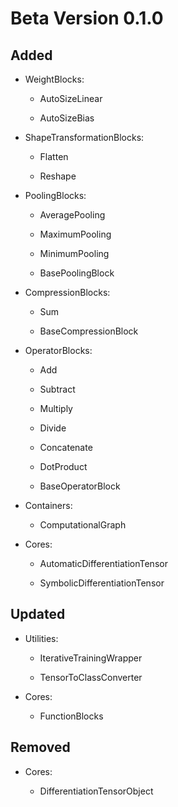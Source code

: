# Beta Version 0.1.0

## Added

* WeightBlocks:

	* AutoSizeLinear
	
	* AutoSizeBias

* ShapeTransformationBlocks:

	* Flatten

	* Reshape

* PoolingBlocks:
	
	* AveragePooling
	
	* MaximumPooling
	
	* MinimumPooling
	
	* BasePoolingBlock

* CompressionBlocks:

	* Sum

	* BaseCompressionBlock

* OperatorBlocks:

	* Add

	* Subtract

	* Multiply

	* Divide

	* Concatenate

	* DotProduct

	* BaseOperatorBlock

* Containers:

	* ComputationalGraph

* Cores:

	* AutomaticDifferentiationTensor

	* SymbolicDifferentiationTensor

## Updated

* Utilities:

	* IterativeTrainingWrapper
	
	* TensorToClassConverter

* Cores:

	* FunctionBlocks

## Removed

* Cores:

	* DifferentiationTensorObject
	